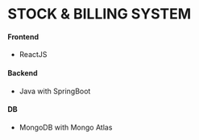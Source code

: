 # STOCK & BILLING SYSTEM

#### Frontend 
- ReactJS
#### Backend
- Java with SpringBoot
#### DB
- MongoDB with Mongo Atlas
